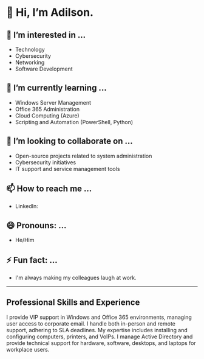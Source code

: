 # 👋 Hi, I’m Adilson.

## 👀 I’m interested in ...
- Technology
- Cybersecurity
- Networking
- Software Development

## 🌱 I’m currently learning ...
- Windows Server Management
- Office 365 Administration
- Cloud Computing (Azure)
- Scripting and Automation (PowerShell, Python)

## 💞️ I’m looking to collaborate on ...
- Open-source projects related to system administration
- Cybersecurity initiatives
- IT support and service management tools

## 📫 How to reach me ...
- LinkedIn:

## 😄 Pronouns: ...
- He/Him

## ⚡ Fun fact: ...
- I'm always making my colleagues laugh at work.

---

## Professional Skills and Experience

I provide VIP support in Windows and Office 365 environments, managing user access to corporate email. 
I handle both in-person and remote support, adhering to SLA deadlines. My expertise includes installing and configuring computers, printers, and VoIPs. 
I manage Active Directory and provide technical support for hardware, software, desktops, and laptops for workplace users.

